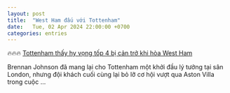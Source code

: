 ```yaml
---
layout: post
title:  "West Ham đấu với Tottenham"
date:   Tue, 02 Apr 2024 22:00:00 +0700
categories: entries
---
```

🔥🔥🔥 [Tottenham thấy hy vọng tốp 4 bị cản trở khi hòa West Ham](https://thethao.sggp.org.vn/tottenham-thay-hy-vong-top-4-bi-can-tro-khi-hoa-west-ham-post733568.html)

Brennan Johnson đã mang lại cho Tottenham một khởi đầu lý tưởng tại sân London, nhưng đội khách cuối cùng lại bỏ lỡ cơ hội vượt qua Aston Villa trong cuộc&nbsp;...

